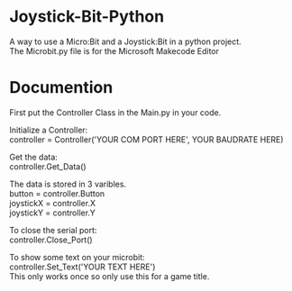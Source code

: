 # Joystick-Bit-Python
A way to use a Micro:Bit and a Joystick:Bit in a python project.
\
The Microbit.py file is for the Microsoft Makecode Editor

# Documention

First put the Controller Class in the Main.py in your code.

Initialize a Controller:
\
controller = Controller('YOUR COM PORT HERE', YOUR BAUDRATE HERE)

Get the data:
\
controller.Get_Data()

The data is stored in 3 varibles.
\
button = controller.Button
\
joystickX = controller.X
\
joystickY = controller.Y

To close the serial port:
\
controller.Close_Port()

To show some text on your microbit:
\
controller.Set_Text('YOUR TEXT HERE')
\
This only works once so only use this for a game title.
